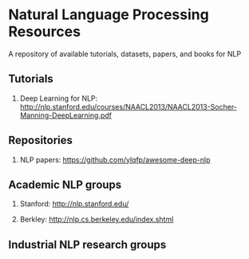 # Natural Language Processing Resources

A repository of available tutorials, datasets, papers, and books for NLP

## Tutorials

1. Deep Learning for NLP: http://nlp.stanford.edu/courses/NAACL2013/NAACL2013-Socher-Manning-DeepLearning.pdf 


## Repositories

1. NLP papers: https://github.com/ylqfp/awesome-deep-nlp  


## Academic NLP groups

1. Stanford: http://nlp.stanford.edu/  

2. Berkley: http://nlp.cs.berkeley.edu/index.shtml  


## Industrial NLP research groups

